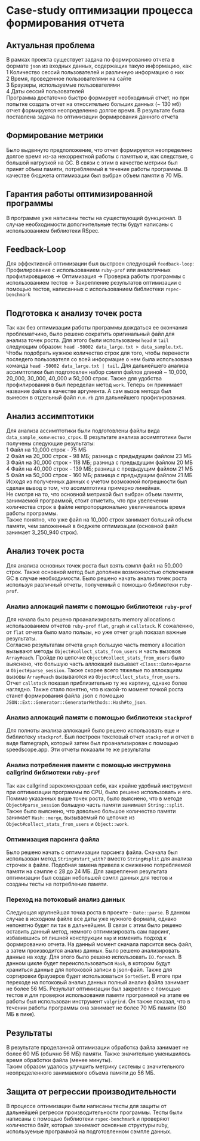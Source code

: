 # Case-study оптимизации процесса формирования отчета

## Актуальная проблема
В рамках проекта существует задача по формированию отчета в формате `json` из входных данных,
содержащих такую информацию, как:  
1 Количество сессий пользователей и различную информацию о них    
2 Время, проведенное пользователями на сайте  
3 Браузеры, используемые пользователями  
4 Даты сессий пользователей  
Программа достаточно быстро формирует необходимый отчет, но при попытке создать отчет на
относительно больших данных (~ 130 мб) отчет формируется неопределенно долгое время. В результате
была поставлена задача по оптимизации формирования данного отчета

## Формирование метрики
Было выдвинуто предположение, что отчет формируется неопределнно долгое время из-за некорректной
работы с памятью и, как следствие, с большой нагрузкой на GC. В связи с этим в качестве метрики
был принят объем памяти, потребляемый в течение работы программы.
В качестве бюджета оптимизации был выбран объем памяти в 70 МБ.

## Гарантия работы оптимизированной программы
В программе уже написаны тесты на существующий функционал. В случае необходимости дополнительные
тесты будут написаны с использованием библиотеки RSpec.

## Feedback-Loop
Для эффективной оптимизации был выстроен следующий `feedback-loop`: Профилирование с использованием
`ruby-prof` или аналогичных профилировщиков -> Оптимизация -> Проверка работы программы с 
использованием тестов -> Закрепление результатов оптимизации с помощью тестов, написанных с
использованием библиотеки `rspec-benchmark`

## Подготовка к анализу точек роста
Так как без оптимизации работы программы дождаться ее окончания проблематчино, было решено сократить
оригинальный файл для анализа точек роста. Для этого были использованы `head` и `tail` следующим
образом: `head -50002 data_large.txt > data_sample.txt`. Чтобы подобрать нужное количество строк
для того, чтобы перенести последего пользователя со всей информацие о нем была использована
команда `head -50002 data_large.txt | tail`. Для дальнейшего анализа ассимптотики был подготовлен
набор сэмпл файлов длиной ~ 10_000, 20_000, 30_000, 40_000 и 50_000 строк. Также для удобства 
профилирования в был переделан метод `work`. Теперь он принимает название файла в качестве 
аргумента. А сам вызов метода был вынесен в отдельный файл `run.rb` для дальнейшего профилирования.

## Анализ ассимптотики
Для анализа ассимптотики были подготовлены файлы вида `data_sample_количество_строк`. В результате
анализа ассимптотики были получены следующие результаты:  
1 Файл на 10_000 строк - 75 МБ  
2 Файл на 20_000 строк - 98 МБ; разница с предыдущим файлом 23 МБ  
3 Файл на 30_000 строк - 118 МБ; разница с предыдущим файлом 20 МБ  
4 Файл на 40_000 строк - 139 МБ; разница с предыдущим файлом 21 МБ  
5 Файл на 50_000 строк - 160 МБ; разница с предыдущим файлом 21 МБ  
Исходя из полученных данных с учетом возможной погрешности был сделан вывод о том, что ассимптотика
примерно линейная.  
Не смотря на то, что основной метрикой был выбран объем памяти, занимаемой программой, стоит 
отметить, что при увелечении количества строк в файле непропорционально увеличивалось время работы
программы.  
Также понятно, что уже файл на 10_000 строк занимает больший объем памяти, чем заложенный в бюджете
оптимизации (основной файл занимает 3_250_940 строк).

## Анализ точек роста
Для анализа основных точек роста был взять сэмпл файл на 50_000 строк. Также основной метод был
дополнен возможностью отключения GC в случае необходимости. Было решено начать анализ точек роста
используя различный отчеты, полученный с помощью библиотеки `ruby-prof`.

### Анализ аллокаций памяти с помощью библиотеки `ruby-prof`
Для начала было решено проанализировать memory allocations с использованием отчетов `ruby-prof`
`flat`, `graph` и `callstack`. К сожалению, от `flat` отчета было мало пользы, но уже отчет `graph`
показал важные результаты.  
Согласно результатам отчета `graph` большую часть memory allocation вызывают методы 
`Object#collect_stats_from_users` и часть вызовов `Array#each`. Пройде по цепочке 
`Object#collect_stats_from_users` было выяснено, что большую часть аллокаций вызывает 
`<Class::Date>#parse` и `Object#parse_session`. Также скорее всего тяжелые по аллокациям вызовы 
`Array#each` вызываются из `Object#collect_stats_from_users`.  
Отчет `callstack` показал приблизительно ту же картину, однако более наглядно. Также стало понятно,
что в какой-то момент точкой роста станет формирования файла .json с помощью 
`JSON::Ext::Generator::GeneratorMethods::Hash#to_json`.

### Анализ аллокаций памяти с помощью библиотеки `stackprof`
Для полноты анализа аллокаций было решено использовать еще и библиотеку `stackprof`. Был построен
текстовый отчет `stackprof` и отчет в виде flamegraph, который затем был проанализирован с помощью
speedscope.app. Эти отчеты показали те же результаты

### Анализ потребления памяти с помощью инструмена callgrind библиотеки `ruby-prof`
Так как callgrind зарекомендовал себя, как крайне удобный инструмент при оптимизации программы по
CPU, было решено использовать и его. Помимо указанных выше точек роста, было выяснено, что в 
методе `Object#parse_session` большую часть памяти занимает `String::split`. Также было выяснено,
что довольно большое количество памяти занимает `Hash::merge`, вызываемый по цепочке из 
`Object#collect_stats_from_users` и `Object::work`.

### Оптимизация парсинга файла
Было решено начать с оптимизации парсинга файла. Сначала был использован метод `String#start_with?`
вместо `String#split` для анализа строчек в файле. Подобная замена привела к снижению потребляемой
памяти на сэмпле с 28 до 24 МБ. Для закрепления результата оптимизации был создан небольшей сэмпл
данных для тестов и созданы тесты на потребление памяти.

### Переход на потоковый анализ данных
Следующая крупнейшая точка роста в проекте - `Date::parse`. В данном случае в исходном файле все
даты уже нужного формата, однако непонятно будет ли так в дальнейшем. В связи с этим было решено
оставить данный метод, немного оптимизировать сам парсинг, избавившись от лишней конструкции `map`
и изменить подход к формированию отчета. На данный момент сначала парсится весь файл, а затем
производится анализ данных. Было решено анализировать данные на ходу. Для этого было решено 
использовать `IO.foreach`. В данном цикле будет переиспользоваться `Hash`, в котором будут храниться
данные для потоковой записи в json-файл. Также для сортировки браузеров будет использоваться
`SortedSet`. В итоге при переходе на потоковый анализ данных полный анализ файла занимает не более
56 МБ. Результат оптимизации был закреплен с помощью тестов и для проверки использования памяти
программой на этапе ее работы был использован инструмент `valgrind`. Он также показал, что в
течении работы программы она занимает не более 70 МБ памяти (60 МБ в пике).

## Результаты
В результате проделанной оптимизации обработка файла занимает не более 60 МБ (обычно 56 МБ) памяти. 
Также значительно уменьшилось время обработки файла (менее минуты).  
Таким образом удалось улучшить метрику системы с значительного неопределенного занимаемого объема
памяти до 56 МБ.

## Защита от регрессии производительности
В процессе оптимизации были написаны тесты для защиты от дальнейшей регресси производительности
программы. Тесты были написаны с помощью библиотеки `rspec-benchmark` и проверяют количество байт,
которые занимают основные структуры ruby, используемые программой на подготовленном сэмпле данных.